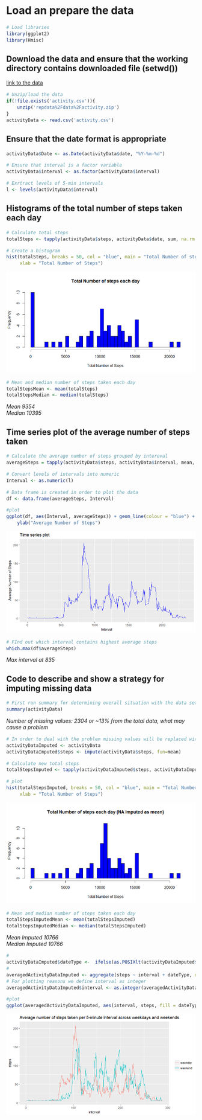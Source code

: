 # Load an prepare the data
```r
# Load libraries
library(ggplot2)
library(Hmisc)
```

## Download the data and ensure that the working directory contains downloaded file (setwd())
[link to the data](https://d396qusza40orc.cloudfront.net/repdata%2Fdata%2Factivity.zip)

```r
# Unzip/load the data
if(!file.exists('activity.csv')){
    unzip('repdata%2Fdata%2Factivity.zip')
}
activityData <- read.csv('activity.csv')
```
## Ensure that the date format is appropriate 
```r
activityData$Date <- as.Date(activityData$date, "%Y-%m-%d")
```

```r
# Ensure that interval is a factor variable
activityData$interval <- as.factor(activityData$interval)
```

```r
# Exrtract levels of 5-min intervals
l <- levels(activityData$interval)
```
## Histograms of the total number of steps taken each day
```r
# Calculate total steps 
totalSteps <- tapply(activityData$steps, activityData$date, sum, na.rm = T)
```
```r
# Create a histogram 
hist(totalSteps, breaks = 50, col = "blue", main = "Total Number of steps each day", 
     xlab = "Total Number of Steps")
```
![plot of Rplot](Rplot.png) 

```r
# Mean and median number of steps taken each day
totalStepsMean <- mean(totalSteps)
totalStepsMedian <- median(totalSteps)
```
*Mean 9354*  
*Median 10395*
## Time series plot of the average number of steps taken
```r
# Calculate the average number of steps grouped by intereval
averageSteps = tapply(activityData$steps, activityData$interval, mean, na.rm = T)
```
```r
# Convert levels of intervals into numeric
Interval <- as.numeric(l)
```
```r
# Data frame is created in order to plot the data
df <- data.frame(averageSteps, Interval)
```
```r
#plot
ggplot(df, aes(Interval, averageSteps)) + geom_line(colour = "blue") + ggtitle("Time series plot") + 
    ylab("Average Number of Steps")
 ```
 ![plot of Rplot2](Rplot2.png) 
 
 ```r
 # FInd out which interval contains highest average steps
 which.max(df$averageSteps)
 ```
 *Max interval at 835*
 ## Code to describe and show a strategy for imputing missing data
 
```r
# First run summary for determining overall situation with the data set and missing values
summary(activityData)
```
*Number of missing values: 2304 or ~13% from the total data, what may cause a problem*

```r
# In order to deal with the problem missing values will be replaced with the mean values
activityDataImputed <- activityData
activityDataImputed$steps <- impute(activityData$steps, fun=mean)
```
```r
# Calculate new total steps
totalStepsImputed <- tapply(activityDataImputed$steps, activityDataImputed$date, sum)
```

```r
# plot
hist(totalStepsImputed, breaks = 50, col = "blue", main = "Total Number of steps each day (NA imputed as mean)", 
     xlab = "Total Number of Steps")
```
![plot of Rplot3](Rplot3.png) 

```r
# Mean and median number of steps taken each day
totalStepsImputedMean <- mean(totalStepsImputed)
totalStepsImputedMedian <- median(totalStepsImputed)
```
*Mean Imputed 10766*  
*Median Imputed 10766*

```r
#
activityDataImputed$dateType <-  ifelse(as.POSIXlt(activityDataImputed$date)$wday %in% c(0,6), 'weekend', 'weekday')
#
averagedActivityDataImputed <- aggregate(steps ~ interval + dateType, data=activityDataImputed, mean)
# For plotting reasons we define interval as integer
averagedActivityDataImputed$interval <- as.integer(averagedActivityDataImputed$interval)
```
```r
#plot
ggplot(averagedActivityDataImputed, aes(interval, steps, fill = dateType, colour = dateType)) + geom_line() + labs(colour = "") + ggtitle("Average number of steps taken per 5-minute interval across weekdays and weekends")
```
![plot of Rplot4](Rplot4.png) 

